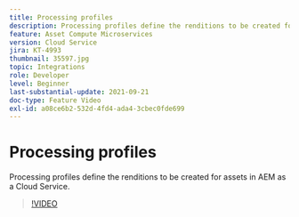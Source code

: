 ```yaml
---
title: Processing profiles
description: Processing profiles define the renditions to be created for assets in AEM as a Cloud Service.
feature: Asset Compute Microservices
version: Cloud Service
jira: KT-4993
thumbnail: 35597.jpg
topic: Integrations
role: Developer
level: Beginner
last-substantial-update: 2021-09-21
doc-type: Feature Video
exl-id: a08ce6b2-532d-4fd4-ada4-3cbec0fde699
---
```

# Processing profiles

Processing profiles define the renditions to be created for assets in AEM as a Cloud Service.

>[!VIDEO](https://video.tv.adobe.com/v/35597?quality=12&learn=on)
